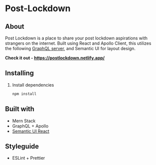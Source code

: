 # Post-Lockdown

## About

Post Lockdown is a place to share your post lockdown aspirations with strangers on the internet. Built using React and Apollo Client, this utilizes the following [GraphQL server](https://github.com/aawajjoshi/post-lockdown-server), and Semantic UI for layout design.

**Check it out - https://postlockdown.netlify.app/**

## Installing

1. Install dependencies

   ```bash
   npm install
   ```

## Built with

- Mern Stack
- GraphQL + Apollo
- [Semantic UI React](https://react.semantic-ui.com/)

## Styleguide

- ESLint + Prettier
